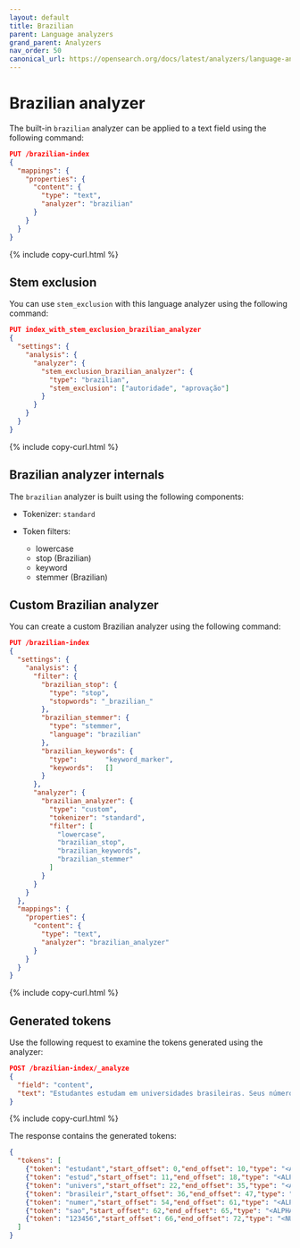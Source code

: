 ```yaml
---
layout: default
title: Brazilian
parent: Language analyzers
grand_parent: Analyzers
nav_order: 50
canonical_url: https://opensearch.org/docs/latest/analyzers/language-analyzers/brazilian/
---
```


# Brazilian analyzer

The built-in `brazilian` analyzer can be applied to a text field using the following command:

```json
PUT /brazilian-index
{
  "mappings": {
    "properties": {
      "content": {
        "type": "text",
        "analyzer": "brazilian"
      }
    }
  }
}
```
{% include copy-curl.html %}

## Stem exclusion

You can use `stem_exclusion` with this language analyzer using the following command:

```json
PUT index_with_stem_exclusion_brazilian_analyzer
{
  "settings": {
    "analysis": {
      "analyzer": {
        "stem_exclusion_brazilian_analyzer": {
          "type": "brazilian",
          "stem_exclusion": ["autoridade", "aprovação"]
        }
      }
    }
  }
}
```
{% include copy-curl.html %}

## Brazilian analyzer internals

The `brazilian` analyzer is built using the following components:

- Tokenizer: `standard`

- Token filters:
  - lowercase
  - stop (Brazilian)
  - keyword
  - stemmer (Brazilian)

## Custom Brazilian analyzer

You can create a custom Brazilian analyzer using the following command:

```json
PUT /brazilian-index
{
  "settings": {
    "analysis": {
      "filter": {
        "brazilian_stop": {
          "type": "stop",
          "stopwords": "_brazilian_"
        },
        "brazilian_stemmer": {
          "type": "stemmer",
          "language": "brazilian"
        },
        "brazilian_keywords": {
          "type":       "keyword_marker",
          "keywords":   [] 
        }
      },
      "analyzer": {
        "brazilian_analyzer": {
          "type": "custom",
          "tokenizer": "standard",
          "filter": [
            "lowercase",
            "brazilian_stop",
            "brazilian_keywords",
            "brazilian_stemmer"
          ]
        }
      }
    }
  },
  "mappings": {
    "properties": {
      "content": {
        "type": "text",
        "analyzer": "brazilian_analyzer"
      }
    }
  }
}
```
{% include copy-curl.html %}

## Generated tokens

Use the following request to examine the tokens generated using the analyzer:

```json
POST /brazilian-index/_analyze
{
  "field": "content",
  "text": "Estudantes estudam em universidades brasileiras. Seus números são 123456."
}
```
{% include copy-curl.html %}

The response contains the generated tokens:

```json
{
  "tokens": [
    {"token": "estudant","start_offset": 0,"end_offset": 10,"type": "<ALPHANUM>","position": 0},
    {"token": "estud","start_offset": 11,"end_offset": 18,"type": "<ALPHANUM>","position": 1},
    {"token": "univers","start_offset": 22,"end_offset": 35,"type": "<ALPHANUM>","position": 3},
    {"token": "brasileir","start_offset": 36,"end_offset": 47,"type": "<ALPHANUM>","position": 4},
    {"token": "numer","start_offset": 54,"end_offset": 61,"type": "<ALPHANUM>","position": 6},
    {"token": "sao","start_offset": 62,"end_offset": 65,"type": "<ALPHANUM>","position": 7},
    {"token": "123456","start_offset": 66,"end_offset": 72,"type": "<NUM>","position": 8}
  ]
}
```
